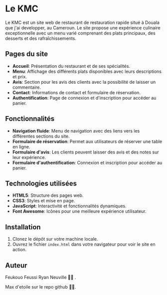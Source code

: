# Le KMC

Le KMC est un site web de restaurant de restauration rapide situé à Douala que j'ai developper, au Cameroun. Le site propose une expérience culinaire exceptionnelle avec un menu varié comprenant des plats principaux, des desserts et des rafraîchissements.

## Pages du site

- **Accueil**: Présentation du restaurant et de ses spécialités.
- **Menu**: Affichage des différents plats disponibles avec leurs descriptions et prix.
- **Avis**: Section pour les avis des clients avec la possibilité de laisser un commentaire.
- **Contact**: Informations de contact et formulaire de réservation.
- **Authentification**: Page de connexion et d'inscription pour accéder au panier.

## Fonctionnalités

- **Navigation fluide**: Menu de navigation avec des liens vers les différentes sections du site.
- **Formulaire de réservation**: Permet aux utilisateurs de réserver une table en ligne.
- **Formulaire d'avis**: Les clients peuvent laisser des avis et des notes sur leur expérience.
- **Formulaire d'authentification**: Connexion et inscription pour accéder au panier.

## Technologies utilisées

- **HTML5**: Structure des pages web.
- **CSS3**: Styles et mise en page.
- **JavaScript**: Interactivité et fonctionnalités dynamiques.
- **Font Awesome**: Icônes pour une meilleure expérience utilisateur.

## Installation

1. Clonez le dépôt sur votre machine locale.
2. Ouvrez le fichier `index.html` dans votre navigateur pour voir le site en action.

## Auteur
Feukouo Feussi Ryan Neuville 👨‍💻 .

Max d'etoile sur le repo github 🙏✅. 
